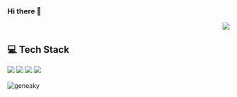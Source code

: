 ### Hi there 👋
<a align="right" href="https://hits.seeyoufarm.com"><img align="right" src="https://hits.seeyoufarm.com/api/count/incr/badge.svg?url=https%3A%2F%2Fgithub.com%2Fgeneaky&count_bg=%23E310DF&title_bg=%23E9D939&icon=&icon_color=%23EF0AE8&title=hits&edge_flat=false"/></a>
</br>
<h2> 💻 Tech Stack </h2>
<div display="flex">
<img src="https://img.shields.io/badge/Java-3776AB?style=for-the-badge&logo=Java&logoColor=white">
<img src="https://img.shields.io/badge/Spring-6DB33F?style=for-the-badge&logo=Spring&logoColor=white">
<img src="https://img.shields.io/badge/MySQL-4479A1?style=for-the-badge&logo=MySQL&logoColor=white">
<img src="https://img.shields.io/badge/AWS-FF9900?style=for-the-badge&logo=AWS&logoColor=white">
<div/>
</br>
<img src="https://github-readme-stats.vercel.app/api?username=geneaky&show_icons=true" alt="geneaky"/>





<!--
**geneaky/geneaky** is a ✨ _special_ ✨ repository because its `README.md` (this file) appears on your GitHub profile.

Here are some ideas to get you started:

- 🔭 I’m currently working on ...
- 🌱 I’m currently learning ...
- 👯 I’m looking to collaborate on ...
- 🤔 I’m looking for help with ...
- 💬 Ask me about ...
- 📫 How to reach me: ...
- 😄 Pronouns: ...
- ⚡ Fun fact: ...
-->
